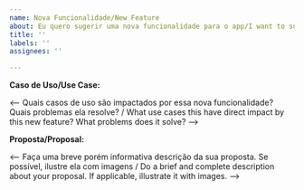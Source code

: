 ```yaml
---
name: Nova Funcionalidade/New Feature
about: Eu quero sugerir uma nova funcionalidade para o app/I want to suggest a new feature
title: ''
labels: ''
assignees: ''

---
```


**Caso de Uso/Use Case:**

<-- Quais casos de uso são impactados por essa nova funcionalidade? Quais problemas ela resolve? / What use cases this
have direct impact by this new feature? What problems does it solve? -->

**Proposta/Proposal:**

<-- Faça uma breve porém informativa descrição da sua proposta. Se possível, ilustre ela com imagens / Do a brief and 
complete description about your proposal. If applicable, illustrate it with images. -->